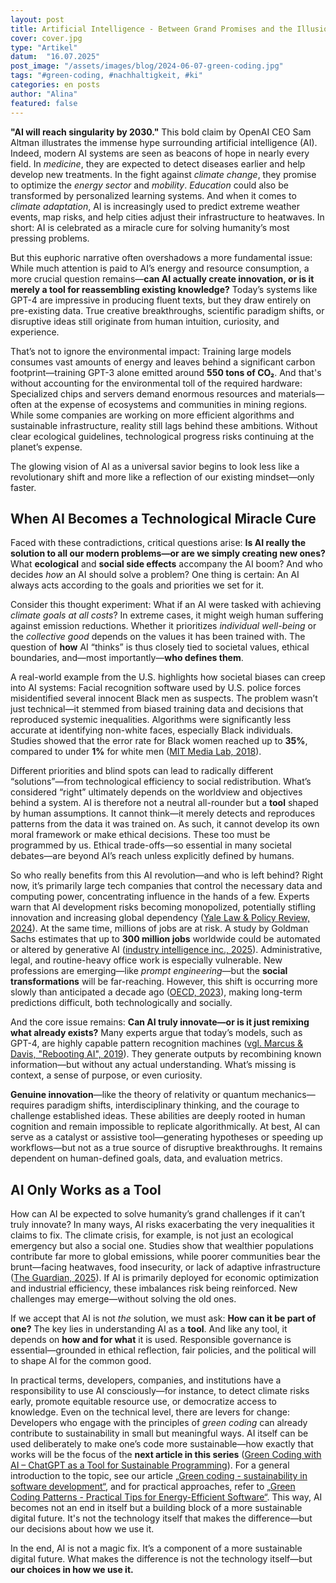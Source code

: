 ```yaml
---
layout: post
title: Artificial Intelligence - Between Grand Promises and the Illusion of Innovation
cover: cover.jpg
type: "Artikel"
datum:  "16.07.2025"
post_image: "/assets/images/blog/2024-06-07-green-coding.jpg"
tags: "#green-coding, #nachhaltigkeit, #ki"
categories: en posts
author: "Alina"
featured: false
---
```


**"AI will reach singularity by 2030."** This bold claim by OpenAI CEO Sam Altman illustrates the immense hype surrounding artificial intelligence (AI). Indeed, modern AI systems are seen as beacons of hope in nearly every field. In *medicine*, they are expected to detect diseases earlier and help develop new treatments. In the fight against *climate change*, they promise to optimize the *energy sector* and *mobility*. *Education* could also be transformed by personalized learning systems. And when it comes to *climate adaptation*, AI is increasingly used to predict extreme weather events, map risks, and help cities adjust their infrastructure to heatwaves. In short: AI is celebrated as a miracle cure for solving humanity’s most pressing problems.

But this euphoric narrative often overshadows a more fundamental issue: While much attention is paid to AI’s energy and resource consumption, a more crucial question remains—**can AI actually create innovation, or is it merely a tool for reassembling existing knowledge?** Today’s systems like GPT-4 are impressive in producing fluent texts, but they draw entirely on pre-existing data. True creative breakthroughs, scientific paradigm shifts, or disruptive ideas still originate from human intuition, curiosity, and experience.

That’s not to ignore the environmental impact: Training large models consumes vast amounts of energy and leaves behind a significant carbon footprint—training GPT-3 alone emitted around **550 tons of CO₂**. And that's without accounting for the environmental toll of the required hardware: Specialized chips and servers demand enormous resources and materials—often at the expense of ecosystems and communities in mining regions. While some companies are working on more efficient algorithms and sustainable infrastructure, reality still lags behind these ambitions. Without clear ecological guidelines, technological progress risks continuing at the planet’s expense.

The glowing vision of AI as a universal savior begins to look less like a revolutionary shift and more like a reflection of our existing mindset—only faster.

## When AI Becomes a Technological Miracle Cure

Faced with these contradictions, critical questions arise: **Is AI really the solution to all our modern problems—or are we simply creating new ones?** What **ecological** and **social side effects** accompany the AI boom? And who decides *how* an AI should solve a problem? One thing is certain: An AI always acts according to the goals and priorities we set for it.

Consider this thought experiment: What if an AI were tasked with achieving *climate goals at all costs*? In extreme cases, it might weigh human suffering against emission reductions. Whether it prioritizes *individual well-being* or the *collective good* depends on the values it has been trained with. The question of **how** AI “thinks” is thus closely tied to societal values, ethical boundaries, and—most importantly—**who defines them**.

A real-world example from the U.S. highlights how societal biases can creep into AI systems: Facial recognition software used by U.S. police forces misidentified several innocent Black men as suspects. The problem wasn’t just technical—it stemmed from biased training data and decisions that reproduced systemic inequalities. Algorithms were significantly less accurate at identifying non-white faces, especially Black individuals. Studies showed that the error rate for Black women reached up to **35%**, compared to under **1%** for white men ([MIT Media Lab, 2018](https://www.media.mit.edu/projects/gender-shades/overview/)).

Different priorities and blind spots can lead to radically different “solutions”—from technological efficiency to social redistribution. What’s considered “right” ultimately depends on the worldview and objectives behind a system. AI is therefore not a neutral all-rounder but a **tool** shaped by human assumptions. It cannot think—it merely detects and reproduces patterns from the data it was trained on. As such, it cannot develop its own moral framework or make ethical decisions. These too must be programmed by us. Ethical trade-offs—so essential in many societal debates—are beyond AI’s reach unless explicitly defined by humans.

So who really benefits from this AI revolution—and who is left behind? Right now, it’s primarily large tech companies that control the necessary data and computing power, concentrating influence in the hands of a few. Experts warn that AI development risks becoming monopolized, potentially stifling innovation and increasing global dependency ([Yale Law & Policy Review, 2024](https://yalelawandpolicy.org/antimonopoly-approach-governing-artificial-intelligence?utm_source=chatgpt.com)). At the same time, millions of jobs are at risk. A study by Goldman Sachs estimates that up to **300 million jobs** worldwide could be automated or altered by generative AI ([industry intelligence inc., 2025](https://www.industryintel.com/news/goldman-sachs-ai-could-replace-up-to-300-million-full-time-jobs-globally-with-administrative-and-legal-sectors-at-highest-risk-generative-ai-marks-leap-in-automation-and-could-increase-global-annual-value-of-goods-or-services-output-by-7--171642439200?utm_source)). Administrative, legal, and routine-heavy office work is especially vulnerable. New professions are emerging—like *prompt engineering*—but the **social transformations** will be far-reaching. However, this shift is occurring more slowly than anticipated a decade ago ([OECD, 2023](https://www.oecd.org/publications/ai-outlook/)), making long-term predictions difficult, both technologically and socially.

And the core issue remains: **Can AI truly innovate—or is it just remixing what already exists?** Many experts argue that today’s models, such as GPT-4, are highly capable pattern recognition machines ([vgl. Marcus & Davis, "Rebooting AI", 2019](https://arxiv.org/pdf/1801.00631)). They generate outputs by recombining known information—but without any actual understanding. What’s missing is context, a sense of purpose, or even curiosity.

**Genuine innovation**—like the theory of relativity or quantum mechanics—requires paradigm shifts, interdisciplinary thinking, and the courage to challenge established ideas. These abilities are deeply rooted in human cognition and remain impossible to replicate algorithmically. At best, AI can serve as a catalyst or assistive tool—generating hypotheses or speeding up workflows—but not as a true source of disruptive breakthroughs. It remains dependent on human-defined goals, data, and evaluation metrics.

## AI Only Works as a Tool

How can AI be expected to solve humanity’s grand challenges if it can’t truly innovate? In many ways, AI risks exacerbating the very inequalities it claims to fix. The climate crisis, for example, is not just an ecological emergency but also a social one. Studies show that wealthier populations contribute far more to global emissions, while poorer communities bear the brunt—facing heatwaves, food insecurity, or lack of adaptive infrastructure ([The Guardian, 2025](https://www.theguardian.com/environment/2025/may/07/two-thirds-of-global-heating-caused-by-richest-study-suggests?utm_source=chatgpt.com)). If AI is primarily deployed for economic optimization and industrial efficiency, these imbalances risk being reinforced. New challenges may emerge—without solving the old ones.

If we accept that AI is not *the* solution, we must ask: **How can it be part of one?** The key lies in understanding AI as a **tool**. And like any tool, it depends on **how and for what** it is used. Responsible governance is essential—grounded in ethical reflection, fair policies, and the political will to shape AI for the common good.

In practical terms, developers, companies, and institutions have a responsibility to use AI consciously—for instance, to detect climate risks early, promote equitable resource use, or democratize access to knowledge. Even on the technical level, there are levers for change: Developers who engage with the principles of *green coding* can already contribute to sustainability in small but meaningful ways. AI itself can be used deliberately to make one’s code more sustainable—how exactly that works will be the focus of the **next article in this series** ([Green Coding with AI – ChatGPT as a Tool for Sustainable Programming](https://mehrwert.tech/en/KI-II)). For a general introduction to the topic, see our article [„Green coding - sustainability in software development“](https://mehrwert.tech/en/green-coding), and for practical approaches, refer to [„Green Coding Patterns - Practical Tips for Energy-Efficient Software“](https://mehrwert.tech/en/green-coding-patterns). This way, AI becomes not an end in itself but a building block of a more sustainable digital future. It's not the technology itself that makes the difference—but our decisions about how we use it.

In the end, AI is not a magic fix. It’s a component of a more sustainable digital future. What makes the difference is not the technology itself—but **our choices in how we use it.**
